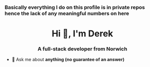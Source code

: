 <h3>Basically everything I do on this profile is in private repos hence the lack of any meaningful numbers on here</h3>
<h1 align="center">Hi 👋, I'm Derek</h1>
<h3 align="center">A full-stack developer from Norwich</h3>


- 💬 Ask me about **anything (no guarantee of an answer)**


